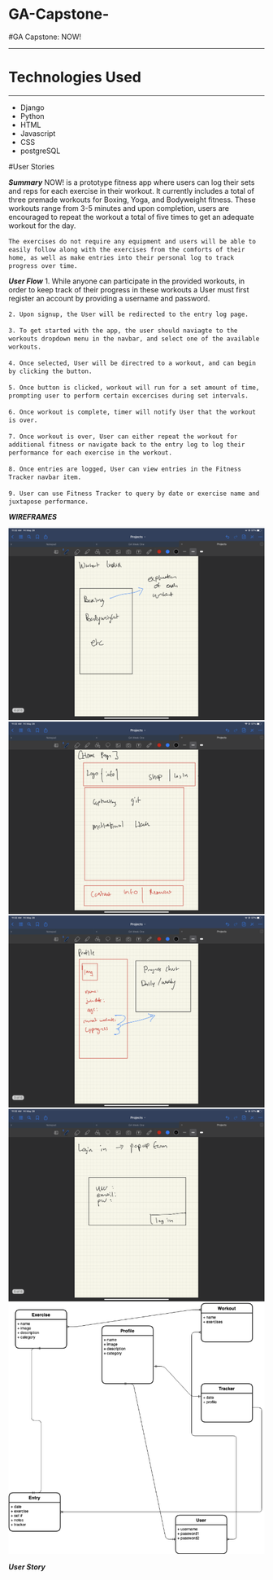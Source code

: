 # GA-Capstone-
#GA Capstone: NOW!
***

# Technologies Used
***
* Django
* Python
* HTML
* Javascript
* CSS 
* postgreSQL 

#User Stories 

***Summary***
    NOW! is a prototype fitness app where users can log their sets and reps for each exercise in their workout. It currently includes a total of three premade workouts for Boxing, Yoga, and Bodyweight fitness. These workouts range from 3-5 minutes and upon completion, users are encouraged to repeat the workout a total of five times to get an adequate workout for the day. 

    The exercises do not require any equipment and users will be able to easily follow along with the exercises from the comforts of their home, as well as make entries into their personal log to track progress over time. 

***User Flow***
    1. While anyone can participate in the provided workouts, in order to keep track of their progress in these workouts a User must first register an account by providing a username and password.
    
    2. Upon signup, the User will be redirected to the entry log page. 

    3. To get started with the app, the user should naviagte to the workouts dropdown menu in the navbar, and select one of the available workouts. 

    4. Once selected, User will be directred to a workout, and can begin by clicking the button. 

    5. Once button is clicked, workout will run for a set amount of time, prompting user to perform certain excercises during set intervals.

    6. Once workout is complete, timer will notify User that the workout is over.

    7. Once workout is over, User can either repeat the workout for additional fitness or navigate back to the entry log to log their performance for each exercise in the workout.

    8. Once entries are logged, User can view entries in the Fitness Tracker navbar item. 

    9. User can use Fitness Tracker to query by date or exercise name and juxtapose performance. 



***WIREFRAMES***

![Wireframe](./assets/WF1.png)
![Wireframe](./assets/WF2.png)
![Wireframe](./assets/WF3.png)
![Wireframe](./assets/WF4.png)
![ERD](./assets/NOWERD.png)



***User Story***

